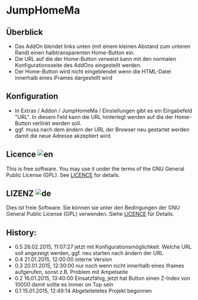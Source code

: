 # JumpHomeMa

## Überblick

- Das AddOn blendet links unten (mit einem kleinen Abstand zum unteren Rand) einen halbtransparenten Home-Button ein.
- Die URL auf die der Home-Button verweist kann mit den normalen Konfigurationsseite des AddOns eingestellt werden.
- Der Home-Button wird nicht eingeblendet wenn die HTML-Datei innerhalb eines iFrames dargestellt wird

## Konfiguration

- In Extras / Addon / JumpHomeMa / Einstellungen gibt es ein Eingabefeld "URL". In diesem Feld kann die URL hinterlegt werden auf die der Home-Button verlinkt werden soll.
- ggf. muss nach dem ändern der URL der Browser neu gestartet werden damit die neue Adresse akzeptiert wird

## Licence  ![en](http://bib.uni-mannheim.de/fileadmin/scripts/flag_en.jpeg)

This is free software. You may use it under the terms of the GNU General Public License (GPL). See <a href="https://github.com/BFallert/JumpHomeMa/blob/master/LICENSE">LICENCE</a> for details.

## LIZENZ  ![de](http://bib.uni-mannheim.de/fileadmin/scripts/flag_de.jpeg)

Dies ist freie Software. Sie können sie unter den Bedingungen der GNU General Public License (GPL) verwenden. Siehe <a href="https://github.com/BFallert/JumpHomeMa/blob/master/LICENSE">LICENCE</a> für Details.

## History:

- 0.5 26.02.2015, 11:07:27  jetzt mit Konfigurationsmöglichkeit. Welche URL soll angezeigt werden, ggf. neu starten nach ändern der URL
- 0.4 21.01.2015, 12:00:00  interne Version
- 0.3 20.01.2015, 12:30:00  nur noch wenn nicht innerhalb eines iframes aufgerufen, sonst z.B. Problem mit Ampelseite
- 0.2 16.01.2015, 13:40:00  Einsatzfähig, jetzt hat Button einen Z-Index von 10000 damit sollte es immer on Top sein
- 0.1 15.01.2015, 12:49:14  Abgeleitetetes Projekt begonnen
